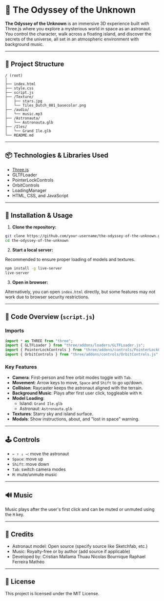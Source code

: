 # 🌌 The Odyssey of the Unknown

**The Odyssey of the Unknown** is an immersive 3D experience built with Three.js where you explore a mysterious world in space as an astronaut. You control the character, walk across a floating island, and discover the secrets of the universe, all set in an atmospheric environment with background music.

---

## 📁 Project Structure

```
/ (root)
│
├── index.html
├── style.css
├── script.js
├── /Texture/
│   ├── stars.jpg
│   └── Tiles_Dutch_001_basecolor.png
├── /audio/
│   └── music.mp3
├── /Astronauta/
│   └── Astronauta.glb
├── /Iles/
│   └── Grand Ile.glb
└── README.md
```

---

## 📦 Technologies & Libraries Used

- [Three.js](https://threejs.org/)
- GLTFLoader
- PointerLockControls
- OrbitControls
- LoadingManager
- HTML, CSS, and JavaScript

---

## 🚀 Installation & Usage

1. **Clone the repository:**

```bash
git clone https://github.com/your-username/the-odyssey-of-the-unknown.git
cd the-odyssey-of-the-unknown
```

2. **Start a local server:**

Recommended to ensure proper loading of models and textures.

```bash
npm install -g live-server
live-server
```

3. **Open in browser:**

Alternatively, you can open `index.html` directly, but some features may not work due to browser security restrictions.

---

## 🧠 Code Overview (`script.js`)

### Imports

```js
import * as THREE from "three";
import { GLTFLoader } from "three/addons/loaders/GLTFLoader.js";
import { PointerLockControls } from "three/addons/controls/PointerLockControls.js";
import { OrbitControls } from "three/addons/controls/OrbitControls.js";
```

### Key Features

- **Camera**: First-person and free orbit modes toggle with `Tab`.
- **Movement**: Arrow keys to move, `Space` and `Shift` to go up/down.
- **Collision**: Raycaster keeps the astronaut aligned with the terrain.
- **Background Music**: Plays after first user click, toggleable with `M`.
- **Model Loading**:
  - Island: `Grand Ile.glb`
  - Astronaut: `Astronauta.glb`
- **Textures**: Starry sky and island surface.
- **Modals**: Show instructions, about, and "lost in space" warning.

---

## 🕹️ Controls

- `← ↑ ↓ →`: move the astronaut
- `Space`: move up
- `Shift`: move down
- `Tab`: switch camera modes
- `M`: mute/unmute music

---

## 🔊 Music

Music plays after the user's first click and can be muted or unmuted using the `M` key.

---

## 🧱 Credits

- Astronaut model: Open source (specify source like Sketchfab, etc.)
- Music: Royalty-free or by author (add source if applicable)
- Developed by: Cristian Mallama  Thuau Nicolas Bournique Raphael Ferreira Mathéo

---

## 📄 License

This project is licensed under the MIT License.
